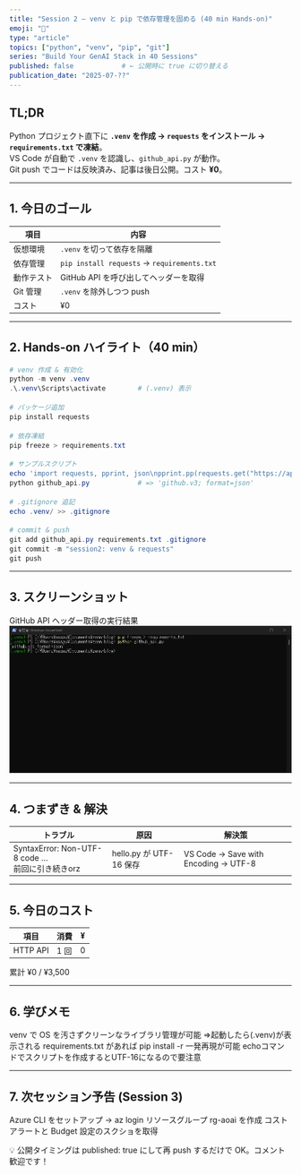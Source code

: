 ```yaml
---
title: "Session 2 — venv と pip で依存管理を固める (40 min Hands-on)"
emoji: "🐍"
type: "article"
topics: ["python", "venv", "pip", "git"]
series: "Build Your GenAI Stack in 40 Sessions"
published: false            # ← 公開時に true に切り替える
publication_date: "2025-07-??"
---
```


## TL;DR
Python プロジェクト直下に **`.venv` を作成 → `requests` をインストール → `requirements.txt` で凍結**。  
VS Code が自動で `.venv` を認識し、`github_api.py` が動作。  
Git push でコードは反映済み、記事は後日公開。コスト **¥0**。

---

## 1. 今日のゴール
| 項目         | 内容                                  |
|--------------|---------------------------------------|
| 仮想環境     | `.venv` を切って依存を隔離            |
| 依存管理     | `pip install requests` → `requirements.txt` |
| 動作テスト   | GitHub API を呼び出してヘッダーを取得 |
| Git 管理     | `.venv` を除外しつつ push            |
| コスト       | ¥0                                    |

---

## 2. Hands-on ハイライト（40 min）

```powershell
# venv 作成 & 有効化
python -m venv .venv
.\.venv\Scripts\activate        # (.venv) 表示

# パッケージ追加
pip install requests

# 依存凍結
pip freeze > requirements.txt

# サンプルスクリプト
echo 'import requests, pprint, json\npprint.pp(requests.get("https://api.github.com").headers["X-GitHub-Media-Type"])' > github_api.py
python github_api.py            # => 'github.v3; format=json'

# .gitignore 追記
echo .venv/ >> .gitignore

# commit & push
git add github_api.py requirements.txt .gitignore
git commit -m "session2: venv & requests"
git push

```

---

## 3. スクリーンショット

GitHub API ヘッダー取得の実行結果
![](images/session2-requests-demo.png)

---

## 4. つまずき & 解決
|トラブル |	原因 | 解決策 |
|-----|-----|------|
|SyntaxError: Non-UTF-8 code …<br>前回に引き続きorz | hello.py が UTF-16 保存 | VS Code → Save with Encoding → UTF-8|

---

## 5. 今日のコスト
| 項目 | 消費 |	¥ |
|-----|-----|-----|
|HTTP API |	1 回 | 0|

累計 ¥0 / ¥3,500

---

## 6. 学びメモ
venv で OS を汚さずクリーンなライブラリ管理が可能
⇒起動したら(.venv)が表示される
requirements.txt があれば pip install -r 一発再現が可能
echoコマンドでスクリプトを作成するとUTF-16になるので要注意

---

## 7. 次セッション予告 (Session 3)
Azure CLI をセットアップ → az login
リソースグループ rg-aoai を作成
コストアラートと Budget 設定のスクショを取得

💡 公開タイミングは published: true にして再 push するだけで OK。コメント歓迎です！